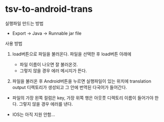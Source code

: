 tsv-to-android-trans
====================

실행파일 만드는 방법
 - Export -> Java -> Runnable jar file

사용 방법
 1. load버튼으로 파일을 불러온다. 파일을 선택한 후 load버튼 아래에
    - 파일 이름이 나오면 잘 불러온것.
    - 그렇지 않을 경우 에러 메시지가 뜬다.

 2. 파일을 불러온 후 Android버튼을 누르면 실행파일이 있는 위치에 
    translation output 디렉토리가 생성되고 그 안에 번역된 다국어가 들어간다.
    

* 파일의 가장 왼쪽 컬럼은 key, 가장 위쪽 행은 아웃풋 디렉토리 이름이 들어가야 한다. 그렇지 않을 경우 에러를 낸다.

* IOS는 아직 지원 안함...
